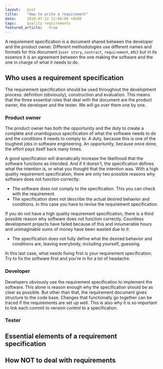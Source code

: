 ```yaml
---
layout:   post
title:    "How to write a requirement"
date:     2018-07-22 12:00:00 +0200
tags:     quality requirements
featured_article:   true
---
```

A requirement specification is a document shared between the developer and the product owner. Different methodologies use different names and formats for this document (`user story`, `contract`, `requirement`, etc) but in its essence it is an agreement between the one making the software and the one in charge of what it needs to do.

## Who uses a requirement specification
The requirement specification should be used throughout the development process: definition (obviously), construction and evaluation. This means that the three essential roles that deal with the document are the product owner, the developer and the tester. We will go over them one by one.

### Product owner
The product owner has both the opportunity and the duty to create a complete and unambiguous specification of what the software needs to do and the conditions it needs to comply to. A duty, because this is one of the toughest jobs in software engineering. An opportunity, because once done, the effort pays itself back many times.

A good specification will dramatically increase the likelihood that the software functions as intended. And if it doesn't, the specification defines what the intention is, or what you thought that the intention was. With a high quality requirement specification, there are only two possible reasons why software does not function correctly:
* The software does not comply to the specification. This you can check with the requirement.
* The specification does not describe the actual desired behavior and conditions. In this case you have to revise the requirement specification.

If you do not have a high quality requirement specification, there is a third possible reason why software does not function correctly. Countless development projects have failed because of this and innumerable hours and unimaginable sums of money have been wasted due to it:
* The specification does not fully define what the desired behavior and conditions are, leaving everybody, including yourself, guessing.

In this last case, what needs fixing first is your requirement specification. Try to fix the software first and you're in for a lot of headache.

### Developer
Developers obviously use the requirement specification to implement the software. This alone is reason enough why the specification should be as clear as possible. But other than that, the requirement document gives structure to the code base. Changes that functionally go together can be traced if the requirements are set up well. This is also why it is so important to link each commit to version control to a specification.

### Tester

## Essential elements of a requirement specification

## How NOT to deal with requirements
